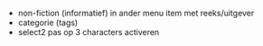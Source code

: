 * non-fiction (informatief) in ander menu item met reeks/uitgever
* categorie (tags)
* select2 pas op 3 characters activeren

